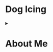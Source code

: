 <h1>Dog Icing</h1>

<details>
  <summary><h1>About Me</h1></summary>
<details>
  <summary><h1>About Me</h1></summary>
</details>
</details>

